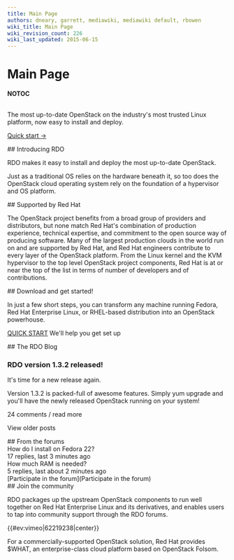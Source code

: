 ```yaml
---
title: Main Page
authors: dneary, garrett, mediawiki, mediawiki default, rbowen
wiki_title: Main Page
wiki_revision_count: 226
wiki_last_updated: 2015-06-15
---
```


# Main Page

__NOTOC__

<div class="bg-boxes">
<div class="hero-unit row">
<div class="intro-stack">
 

</div>
<div class="offset4 span6 intro-text">
The most up-to-date OpenStack on the
 industry's most trusted Linux platform,
 now easy to install and deploy.

<span class="btn">[Quick start →](quickstart)</span>

</div>
</div>
<div class="row">
<div class="offset4 span7 pad-sides begin-content pull-s">
## Introducing RDO

RDO makes it easy to install and deploy the most up-to-date OpenStack.

Just as a traditional OS relies on the hardware beneath it, so too does the OpenStack cloud operating system rely on the foundation of a hypervisor and OS platform.

</div>
</div>
<div class="row">
<div class="span7 offset4 pad-sides begin-content pull-m">
## Supported by Red Hat

The OpenStack project benefits from a broad group of providers and distributors, but none match Red Hat's combination of production experience, technical expertise, and commitment to the open source way of producing software. Many of the largest production clouds in the world run on and are supported by Red Hat, and Red Hat engineers contribute to every layer of the OpenStack platform. From the Linux kernel and the KVM hypervisor to the top level OpenStack project components, Red Hat is at or near the top of the list in terms of number of developers and of contributions.

</div>
</div>
<div class="row">
<div class="span7 offset4 pad-sides begin-content pull-l">
## Download and get started!

In just a few short steps, you can transform any machine running Fedora, Red Hat Enterprise Linux, or RHEL-based distribution into an OpenStack powerhouse.

<span class="btn">[QUICK START](quickstart)</span> We'll help you get set up

</div>
</div>
<div class="block-highlight">
<div class="row">
<div class="span7 offset4 pad-sides begin-content pull-m">
## The RDO Blog

### RDO version 1.3.2 released!

It's time for a new release again.

Version 1.3.2 is packed-full of awesome features. Simply yum upgrade and you'll have the newly released OpenStack running on your system!

24 comments / read more

View older posts

</div>
</div>
<div class="row">
<div class="span7 offset4 pad-sides begin-content pull-s">
## From the forums

<div class="forum-blurbs">
<div class="forum-blurb">
<div class="forum-blurb-content">
How do I install on Fedora 22?

</div>
<div class="forum-blurb-info">
17 replies, last 3 minutes ago

</div>
</div>
<div class="forum-blurb">
<div class="forum-blurb-content">
How much RAM is needed?

</div>
<div class="forum-blurb-info">
5 replies, last about 2 minutes ago

</div>
</div>
</div>
[Participate in the forum](Participate in the forum)

</div>
</div>
</div>
<div class="row">
<div class="span7 offset4 pad-sides begin-content pull-m">
## Join the community

RDO packages up the upstream OpenStack components to run well together on Red Hat Enterprise Linux and its derivatives, and enables users to tap into community support through the RDO forums.

{{#ev:vimeo|62219238|center}}

For a commercially-supported OpenStack solution, Red Hat provides $WHAT, an enterprise-class cloud platform based on OpenStack Folsom.

</div>
</div>
</div>
